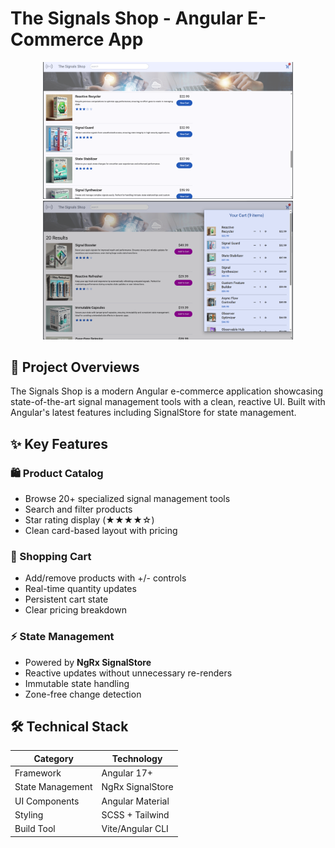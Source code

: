 # The Signals Shop - Angular E-Commerce App

<div align="center">
  <img src="./public/shop1.png" alt="Shop Homepage" width="400"/>
  <img src="./public/shop2.png" alt="Product Listing & Cart" width="400"/>
</div>

## 🚀 Project Overviews

The Signals Shop is a modern Angular e-commerce application showcasing state-of-the-art signal management tools with a clean, reactive UI. Built with Angular's latest features including SignalStore for state management.

## ✨ Key Features

### 🛍️ Product Catalog

- Browse 20+ specialized signal management tools
- Search and filter products
- Star rating display (★★★★☆)
- Clean card-based layout with pricing

### 🛒 Shopping Cart

- Add/remove products with +/- controls
- Real-time quantity updates
- Persistent cart state
- Clear pricing breakdown

### ⚡ State Management

- Powered by **NgRx SignalStore**
- Reactive updates without unnecessary re-renders
- Immutable state handling
- Zone-free change detection

## 🛠️ Technical Stack

| Category         | Technology       |
| ---------------- | ---------------- |
| Framework        | Angular 17+      |
| State Management | NgRx SignalStore |
| UI Components    | Angular Material |
| Styling          | SCSS + Tailwind  |
| Build Tool       | Vite/Angular CLI |
